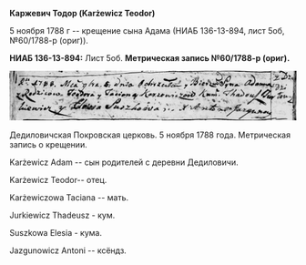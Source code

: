 **Каржевич Тодор (Karżewicz Teodor)**

5 ноября 1788 г -- крещение сына Адама (НИАБ 136-13-894, лист 5об,
№60/1788-р (ориг)).

**НИАБ 136-13-894:** Лист 5об. **Метрическая запись №60/1788-р (ориг).**

![](./media/1fc2aadeaf0d32c9b32e884eb8ccffb1840c7321.png)

Дедиловичская Покровская церковь. 5 ноября 1788 года. Метрическая запись
о крещении.

Karżewicz Adam -- сын родителей с деревни Дедиловичи.

Karżewicz Teodor-- отец.

Karżewiczowa Taciana -- мать.

Jurkiewicz Thadeusz - кум.

Suszkowa Elesia - кума.

Jazgunowicz Antoni -- ксёндз.
